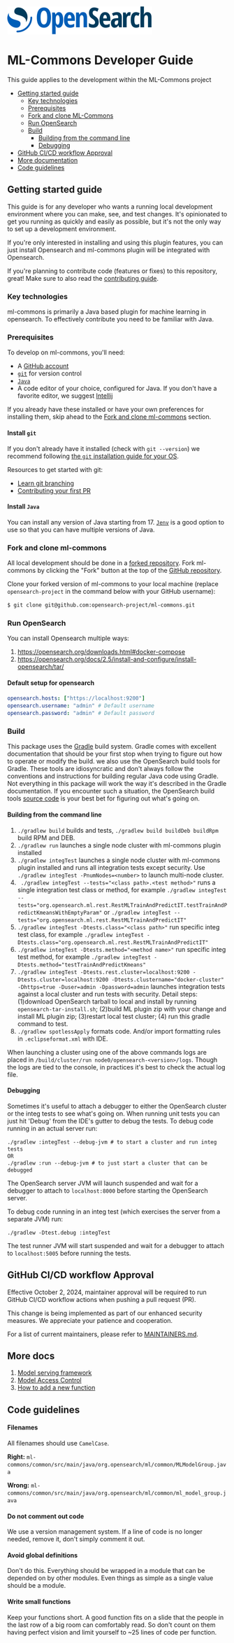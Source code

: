 <p center><img src="https://github.com/opensearch-project/opensearch-py/raw/main/OpenSearch.svg" height="64px" alt="Opensearch"/></p>
<h1 center>ML-Commons Developer Guide</h1>

This guide applies to the development within the ML-Commons project

- [Getting started guide](#getting-started-guide)
    - [Key technologies](#key-technologies)
    - [Prerequisites](#prerequisites)
    - [Fork and clone ML-Commons](#fork-and-clone-ml-commons)
    - [Run OpenSearch](#run-opensearch)
    - [Build](#Build)
      - [Building from the command line](#Building-from-the-command-line)
      - [Debugging](#Debugging)
- [GitHub CI/CD workflow Approval](#github-cicd-workflow-approval)
- [More documentation](#More-docs)
- [Code guidelines](#code-guidelines)




## Getting started guide

This guide is for any developer who wants a running local development environment where you can make, see, and test changes. It's opinionated to get you running as quickly and easily as possible, but it's not the only way to set up a development environment.

If you're only interested in installing and using this plugin features, you can just install Opensearch and ml-commons plugin will be integrated with Opensearch.

If you're planning to contribute code (features or fixes) to this repository, great! Make sure to also read the [contributing guide](CONTRIBUTING.md).


### Key technologies

ml-commons is primarily a Java based plugin for machine learning in opensearch. To effectively contribute you need to be familiar with Java.

### Prerequisites

To develop on ml-commons, you'll need:

- A [GitHub account](https://docs.github.com/en/get-started/onboarding/getting-started-with-your-github-account)
- [`git`](https://git-scm.com/) for version control
- [`Java`](https://www.java.com/en/)
- A code editor of your choice, configured for Java. If you don't have a favorite editor, we suggest [Intellij](https://www.jetbrains.com/idea/)

If you already have these installed or have your own preferences for installing them, skip ahead to the [Fork and clone ml-commons](#fork-and-clone-ml-commons) section.


#### Install `git`

If you don't already have it installed (check with `git --version`) we recommend following [the `git` installation guide for your OS](https://git-scm.com/downloads).

Resources to get started with git:
- [Learn git branching](https://learngitbranching.js.org/)
- [Contributing your first PR](https://gist.github.com/ashwin-pc/84ee8bd937caecd6a193e2a6a4c4fe34)

#### Install `Java`

You can install any version of Java starting from 17. [`Jenv`](https://www.jenv.be/) is a good option to use so that you can have multiple versions of Java.


### Fork and clone ml-commons

All local development should be done in a [forked repository](https://docs.github.com/en/get-started/quickstart/fork-a-repo).
Fork ml-commons by clicking the "Fork" button at the top of the [GitHub repository](https://github.com/opensearch-project/ml-commons).

Clone your forked version of ml-commons to your local machine (replace `opensearch-project` in the command below with your GitHub username):

```bash
$ git clone git@github.com:opensearch-project/ml-commons.git
```

### Run OpenSearch

You can install Opensearch multiple ways:

1. https://opensearch.org/downloads.html#docker-compose
2. https://opensearch.org/docs/2.5/install-and-configure/install-opensearch/tar/

#### Default setup for opensearch

```yml
opensearch.hosts: ["https://localhost:9200"]
opensearch.username: "admin" # Default username
opensearch.password: "admin" # Default password
```

### Build

This package uses the [Gradle](https://docs.gradle.org/current/userguide/userguide.html) build system. Gradle comes with excellent documentation that should be your first stop when trying to figure out how to operate or modify the build. we also use the OpenSearch build tools for Gradle. These tools are idiosyncratic and don't always follow the conventions and instructions for building regular Java code using Gradle. Not everything in this package will work the way it's described in the Gradle documentation. If you encounter such a situation, the OpenSearch build tools [source code](https://github.com/opensearch-project/OpenSearch/tree/main/buildSrc/src/main/groovy/org/opensearch/gradle) is your best bet for figuring out what's going on.

#### Building from the command line

1. `./gradlew build` builds and tests, `./gradlew build buildDeb buildRpm` build RPM and DEB.
2. `./gradlew run` launches a single node cluster with ml-commons plugin installed
3. `./gradlew integTest` launches a single node cluster with ml-commons plugin installed and runs all integration tests except security. Use `./gradlew integTest -PnumNodes=<number>` to launch multi-node cluster.
4. ` ./gradlew integTest --tests="<class path>.<test method>"` runs a single integration test class or method, for example `./gradlew integTest --tests="org.opensearch.ml.rest.RestMLTrainAndPredictIT.testTrainAndPredictKmeansWithEmptyParam"` or `./gradlew integTest --tests="org.opensearch.ml.rest.RestMLTrainAndPredictIT"`
5. `./gradlew integTest -Dtests.class="<class path>"` run specific integ test class, for example `./gradlew integTest -Dtests.class="org.opensearch.ml.rest.RestMLTrainAndPredictIT"`
6. `./gradlew integTest -Dtests.method="<method name>"` run specific integ test method, for example `./gradlew integTest -Dtests.method="testTrainAndPredictKmeans"`
7. `./gradlew integTest -Dtests.rest.cluster=localhost:9200 -Dtests.cluster=localhost:9200 -Dtests.clustername="docker-cluster" -Dhttps=true -Duser=admin -Dpassword=admin` launches integration tests against a local cluster and run tests with security. Detail steps: (1)download OpenSearch tarball to local and install by running `opensearch-tar-install.sh`; (2)build ML plugin zip with your change and install ML plugin zip; (3)restart local test cluster; (4) run this gradle command to test.
8. `./gradlew spotlessApply` formats code. And/or import formatting rules in `.eclipseformat.xml` with IDE.

When launching a cluster using one of the above commands logs are placed in `/build/cluster/run node0/opensearch-<version>/logs`. Though the logs are tied to the console, in practices it's best to check the actual log file.

#### Debugging

Sometimes it's useful to attach a debugger to either the OpenSearch cluster or the integ tests to see what's going on. When running unit tests you can just hit 'Debug' from the IDE's gutter to debug the tests.  To debug code running in an actual server run:

```
./gradlew :integTest --debug-jvm # to start a cluster and run integ tests
OR
./gradlew :run --debug-jvm # to just start a cluster that can be debugged
```

The OpenSearch server JVM will launch suspended and wait for a debugger to attach to `localhost:8000` before starting the OpenSearch server.

To debug code running in an integ test (which exercises the server from a separate JVM) run:

```
./gradlew -Dtest.debug :integTest 
```

The test runner JVM will start suspended and wait for a debugger to attach to `localhost:5005` before running the tests.

## GitHub CI/CD workflow Approval
Effective October 2, 2024, maintainer approval will be required to run GitHub CI/CD workflow actions when pushing a pull request (PR).

This change is being implemented as part of our enhanced security measures. We appreciate your patience and cooperation.

For a list of current maintainers, please refer to [MAINTAINERS.md](https://github.com/opensearch-project/ml-commons/blob/main/MAINTAINERS.md).

## More docs

1. [Model serving framework](https://opensearch.org/docs/latest/ml-commons-plugin/model-serving-framework/)
2. [Model Access Control](https://github.com/opensearch-project/ml-commons/blob/2.x/docs/model_access_control.md)
3. [How to add a new function](https://github.com/opensearch-project/ml-commons/blob/2.x/docs/how-to-add-new-function.md)

## Code guidelines

#### Filenames

All filenames should use `CamelCase`.

**Right:** `ml-commons/common/src/main/java/org.opensearch/ml/common/MLModelGroup.java`

**Wrong:** `ml-commons/common/src/main/java/org.opensearch/ml/common/ml_model_group.java`

#### Do not comment out code

We use a version management system. If a line of code is no longer needed,
remove it, don't simply comment it out.

#### Avoid global definitions

Don't do this. Everything should be wrapped in a module that can be depended on
by other modules. Even things as simple as a single value should be a module.

#### Write small functions

Keep your functions short. A good function fits on a slide that the people in
the last row of a big room can comfortably read. So don't count on them having
perfect vision and limit yourself to ~25 lines of code per function.
